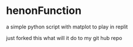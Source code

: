 # henonFunction
a simple python script with matplot to play in replit

just forked this what will it do to my git hub repo
